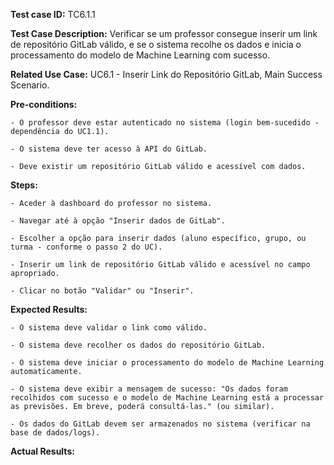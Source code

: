 **Test case ID:** TC6.1.1

**Test Case Description:** Verificar se um professor consegue inserir um link de repositório GitLab válido, e se o sistema recolhe os dados e inicia o processamento do modelo de Machine Learning com sucesso.

**Related Use Case:** UC6.1 - Inserir Link do Repositório GitLab, Main Success Scenario.

**Pre-conditions:**

    - O professor deve estar autenticado no sistema (login bem-sucedido - dependência do UC1.1).

    - O sistema deve ter acesso à API do GitLab.

    - Deve existir um repositório GitLab válido e acessível com dados.

**Steps:**

    - Aceder à dashboard do professor no sistema.

    - Navegar até à opção "Inserir dados de GitLab".

    - Escolher a opção para inserir dados (aluno específico, grupo, ou turma - conforme o passo 2 do UC).

    - Inserir um link de repositório GitLab válido e acessível no campo apropriado.

    - Clicar no botão "Validar" ou "Inserir".

**Expected Results:**

    - O sistema deve validar o link como válido.

    - O sistema deve recolher os dados do repositório GitLab.

    - O sistema deve iniciar o processamento do modelo de Machine Learning automaticamente.

    - O sistema deve exibir a mensagem de sucesso: "Os dados foram recolhidos com sucesso e o modelo de Machine Learning está a processar as previsões. Em breve, poderá consultá-las." (ou similar).

    - Os dados do GitLab devem ser armazenados no sistema (verificar na base de dados/logs).

**Actual Results:**